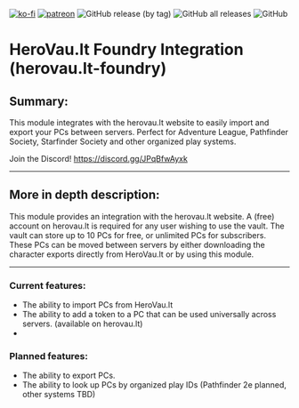 [![ko-fi](https://img.shields.io/badge/-buy%20me%20a%20coffee-%23FF5E5B?style=plastic)](https://ko-fi.com/slate) [![patreon](https://img.shields.io/badge/-support%20me%20on%20patreon-%235C5C5C?style=plastic)](https://patreon.com/slatesfoundrystuff) ![GitHub release (by tag)](https://img.shields.io/github/downloads/zarmstrong/herovau.lt-foundry/herovau.lt-foundry-0.3.0/total?style=plastic) ![GitHub all releases](https://img.shields.io/github/downloads/zarmstrong/herovau.lt-foundry/total?style=plastic) ![GitHub](https://img.shields.io/github/license/zarmstrong/herovau.lt-foundry?style=plastic)

# HeroVau.lt Foundry Integration (herovau.lt-foundry)
## Summary:
This module integrates with the herovau.lt website to easily import and export your PCs between servers. Perfect for Adventure League, Pathfinder Society, Starfinder Society and other organized play systems.

Join the Discord! https://discord.gg/JPqBfwAyxk

---
## More in depth description:
This module provides an integration with the herovau.lt website.  A (free) account on herovau.lt is required for any user wishing to use the vault.  The vault can store up to 10 PCs for free, or unlimited PCs for subscribers. These PCs can be moved between servers by either downloading the character exports directly from HeroVau.lt or by using this module.

---
### Current features:
 - The ability to import PCs from HeroVau.lt
 - The ability to add a token to a PC that can be used universally across servers. (available on herovau.lt)
 - 
### Planned features:
 - The ability to export PCs.
 - The ability to look up PCs by organized play IDs (Pathfinder 2e planned, other systems TBD)
